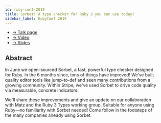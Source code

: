 ```yaml
---
id: ruby-conf-2019
title: Sorbet: A type checker for Ruby 3 you can use today!
sidebar_label: RubyConf 2019
---
```


- [→ Talk page](https://rubyconf.org/2019/program.html#session-908)
- [→ Video](https://www.youtube.com/watch?v=jielBIZ40mw)
- [→ Slides](https://sorbet.run/talks/RubyConf2019/#/)

## Abstract

In June we open-sourced Sorbet, a fast, powerful type checker designed for Ruby.
In the 6 months since, tons of things have improved! We've built quality editor
tools like jump-to-def and seen many contributions from a growing community.
Within Stripe, we've used Sorbet to drive code quality via measurable, concrete
indicators.

We'll share these improvements and give an update on our collaboration with Matz
and the Ruby 3 Types working group. Suitable for anyone using Ruby—no
familiarity with Sorbet needed! Come follow in the footsteps of the many
companies already using Sorbet.
